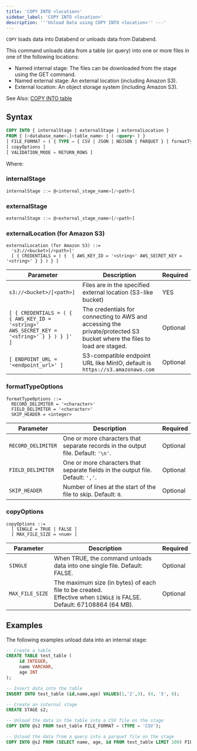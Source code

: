 ```yaml
---
title: 'COPY INTO <location>'
sidebar_label: 'COPY INTO <location>'
description: '''Unload Data using COPY INTO <location>'' ---'
---
```


`COPY` loads data into Databend or unloads data from Databend.

This command unloads data from a table (or query) into one or more files in one of the following locations:

* Named internal stage: The files can be downloaded from the stage using the GET command.
* Named external stage: An external location (including Amazon S3).
* External location: An object storage system (including Amazon S3).

See Also: [COPY INTO table](dml-copy-into-table.md)

## Syntax

```sql
COPY INTO { internalStage | externalStage | externalLocation }
FROM { [<database_name>.]<table_name> | ( <query> ) }
[ FILE_FORMAT = ( { TYPE = { CSV | JSON | NDJSON | PARQUET } [ formatTypeOptions ] } ) ]
[ copyOptions ]
[ VALIDATION_MODE = RETURN_ROWS ]
```

Where:

### internalStage

```sql
internalStage ::= @<internal_stage_name>[/<path>]
```

### externalStage

```sql
externalStage ::= @<external_stage_name>[/<path>]
```

### externalLocation (for Amazon S3)

```
externalLocation (for Amazon S3) ::=
  's3://<bucket>[/<path>]'
  [ { CREDENTIALS = ( {  { AWS_KEY_ID = '<string>' AWS_SECRET_KEY = '<string>' } } ) } ]
```

| Parameter                                                                                               | Description                                                                                                             | Required |
| ------------------------------------------------------------------------------------------------------- | ----------------------------------------------------------------------------------------------------------------------- | -------- |
| `s3://<bucket>/[<path>]`                                                                    | Files are in the specified external location (S3-like bucket)                                                           | YES      |
| `[ { CREDENTIALS = ( {  { AWS_KEY_ID = '<string>' AWS_SECRET_KEY = '<string>' } } ) } ]' ]` | The credentials for connecting to AWS and accessing the private/protected S3 bucket where the files to load are staged. | Optional |
| `[ ENDPOINT_URL = '<endpoint_url>' ]`                                                             | S3-compatible endpoint URL like MinIO, default is `https://s3.amazonaws.com`                                            | Optional |


### formatTypeOptions
```
formatTypeOptions ::=
  RECORD_DELIMITER = '<character>'
  FIELD_DELIMITER = '<character>'
  SKIP_HEADER = <integer>
```

| Parameter          | Description                                                                        | Required |
| ------------------ | ---------------------------------------------------------------------------------- | -------- |
| `RECORD_DELIMITER` | One or more characters that separate records in the output file. Default: `'\n'`. | Optional |
| `FIELD_DELIMITER`  | One or more characters that separate fields in the output file. Default: `','`.    | Optional |
| `SKIP_HEADER`      | Number of lines at the start of the file to skip. Default: `0`.                    | Optional |

### copyOptions
```
copyOptions ::=
  [ SINGLE = TRUE | FALSE ]
  [ MAX_FILE_SIZE = <num> ]
```

| Parameter       | Description                                                                                                                     | Required |
| --------------- | ------------------------------------------------------------------------------------------------------------------------------- | -------- |
| `SINGLE`        | When TRUE, the command unloads data into one single file. Default: FALSE.                                                       | Optional |
| `MAX_FILE_SIZE` | The maximum size (in bytes) of each file to be created.<br />Effective when `SINGLE` is FALSE. Default: 67108864 (64 MB). | Optional |

## Examples

The following examples unload data into an internal stage:

```sql
-- Create a table
CREATE TABLE test_table (
     id INTEGER,
     name VARCHAR,
     age INT
);

-- Insert data into the table
INSERT INTO test_table (id,name,age) VALUES(1,'2',3), (4, '5', 6);

-- Create an internal stage
CREATE STAGE s2;

-- Unload the data in the table into a CSV file on the stage
COPY INTO @s2 FROM test_table FILE_FORMAT = (TYPE = 'CSV');

-- Unload the data from a query into a parquet file on the stage
COPY INTO @s2 FROM (SELECT name, age, id FROM test_table LIMIT 100) FILE_FORMAT = (TYPE = 'PARQUET');
```